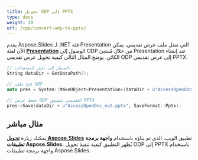 ```yaml
---
title: تحويل ODP إلى PPTX
type: docs
weight: 10
url: /cpp/convert-odp-to-pptx/
---
```


يقدم Aspose.Slides لـ .NET فئة Presentation التي تمثل ملف عرض تقديمي. يمكن الآن لفئة [**Presentation**](https://reference.aspose.com/slides/cpp/class/aspose.slides.presentation) الوصول إلى ODP من خلال مُنشئ Presentation عند إنشاء الكائن. يوضح المثال التالي كيفية تحويل عرض تقديمي ODP إلى عرض تقديمي PPTX.

``` cpp
// المسار إلى دليل المستندات.
String dataDir = GetDataPath();

// فتح ملف ODP
auto pres = System::MakeObject<Presentation>(dataDir + u"AccessOpenDoc.odp");

// حفظ عرض ODP التقديمي بتنسيق PPTX
pres->Save(dataDir + u"AccessOpenDoc_out.pptx", SaveFormat::Pptx);
```



## **مثال مباشر**
يمكنك زيارة [**تحويل Aspose.Slides**](https://products.aspose.app/slides/conversion/) تطبيق الويب، الذي تم بناؤه باستخدام **واجهة برمجة تطبيقات Aspose.Slides.** يُظهر التطبيق كيفية تنفيذ تحويل ODP إلى PPTX باستخدام واجهة برمجة تطبيقات Aspose.Slides.